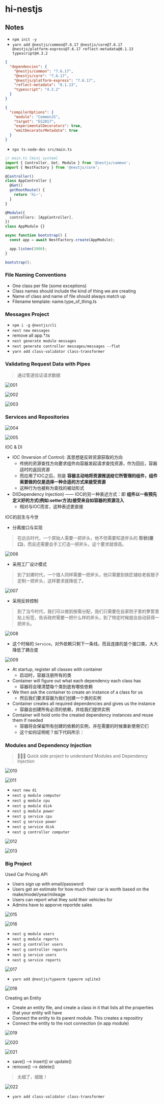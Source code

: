 # hi-nestjs

## Notes

- `npm init -y`
- `yarn add @nestjs/common@7.6.17 @nestjs/core@7.6.17 @nestjs/platform-express@7.6.17 reflect-metadata@0.1.13 typescript@4.3.2`

```json
{
  "dependencies": {
    "@nestjs/common": "7.6.17",
    "@nestjs/core": "7.6.17",
    "@nestjs/platform-express": "7.6.17",
    "reflect-metadata": "0.1.13",
    "typescript": "4.3.2"
  }
}
```

```json
{
  "compilerOptions": {
    "module": "CommonJS",
    "target": "ES2017",
    "experimentalDecorators": true,
    "emitDecoratorMetadata": true
  }
}
```

- `npx ts-node-dev src/main.ts`

```ts
// main.ts [mini system]
import { Controller, Get, Module } from '@nestjs/common';
import { NestFactory } from '@nestjs/core';

@Controller()
class AppController {
  @Get()
  getRootRoute() {
    return 'hi~';
  }
}

@Module({
  controllers: [AppController],
})
class AppModule {}

async function bootstrap() {
  const app = await NestFactory.create(AppModule);

  app.listen(3000);
}

bootstrap();
```

### File Naming Conventions

- One class per file (some exceptions)
- Class names should include the kind of thing we are creating
- Name of class and name of file should always match up
- Filename template: name.type_of_thing.ts

### Messages Project

- `npm i -g @nestjs/cli`
- `nest new messages`
- remove all app.*.ts
- `nest generate module messages`
- `nest generate controller messages/messages --flat`
- `yarn add class-validator class-transformer`

### Validating Request Data with Pipes

> 通过管道验证请求数据

![001](/images/001.png)

![002](/images/002.png)

![003](/images/003.png)

### Services and Repositories

![004](/images/004.png)

![005](/images/005.png)

IOC & DI

- IOC (Inversion of Control): 其思想是反转资源获取的方向
  - 传统的资源查找方向要求组件向容器发起请求查找资源，作为回应，容器适时的返回资源
  - 而应用了IOC之后，则是 **容器主动地将资源推送给它所管理的组件，组件索要做的仅是选择一种合适的方式来接受资源**
  - 这种行为也被称为查找的被动形式
- DI(Dependency Injection) —— IOC的另一种表述方式：即 **组件以一些预先定义好的方式(例如:setter方法)接受来自如容器的资源注入**
  - 相对与IOC而言，这种表述更直接

IOC的前生与今世

- 分离接口与实现

> 在远古时代，一个原始人需要一把斧头，他不但需要知道斧头的 **形状(接口)**，而且还需要会手工打造一把斧头，这个要求就很高。

![006](/images/006.png)

- 采用工厂设计模式

> 到了封建时代，一个猎人同样需要一把斧头，他只需要到铁匠铺给老板银子定制一把斧头，这样要求就降低了。

![007](/images/007.png)

- 采用反转控制

> 到了当今时代，我们可以做到按需分配，我们只需要在自家院子里的箩筐里贴上标签，告诉政府需要一把什么样的斧头，到了特定时候就会自动获得一把斧头。

![008](/images/008.png)

- 这个时候的 `Service`，对外依赖只剩下一条线，而且连接的是个接口类，大大降低了耦合度

![009](/images/009.png)

- At startup, register all classes with container
  - 启动时，容器注册所有的类
- Container will figure out what each dependency each class has
  - 容器将会理清楚每个类到底有哪些依赖
- We then ask the container to create an instance of a class for us
  - 然后我们要求容器为我们创建一个类的实例
- Container creates all required dependencies and gives us the instance
  - 容器会创建所有必须的依赖，并给我们提供实例
- Container will hold onto the created dependency instances and reuse them if needed
  - 容器将会保留所有创建的依赖的实例，并在需要的时候重新使用它们
  - 这个如何证明呢？如下代码所示：

### Modules and Dependency Injection

> 🚀🚀🚀 Quick side project to understand Modules and Dependency Injection

![010](/images/010.png)

![011](/images/011.png)

- `nest new di`
- `nest g module computer`
- `nest g module cpu`
- `nest g module disk`
- `nest g module power`
- `nest g service cpu`
- `nest g service power`
- `nest g service disk`
- `nest g controller computer`

![012](/images/012.png)

![013](/images/013.png)

### Big Project

Used Car Pricing API

- Users sign up with email/password
- Users get an estimate for how much their car is worth based on the make/model/year/mileage
- Users can report what they sold their vehicles for
- Admins have to apporve reportde sales

![015](/images/015.png)

![016](/images/016.png)

- `nest g module users`
- `nest g module reports`
- `nest g controller users`
- `nest g controller reports`
- `nest g service users`
- `nest g service reports`

![017](/images/017.png)

- `yarn add @nestjs/typeorm typeorm sqlite3`

![018](/images/018.png)

Creating an Entity

- Create an entity file, and create a class in it that lists all the properties that your entity will have
- Connect the entity to its parent module. This creates a repositiry
- Connect the entity to the root connection (in app module)

![019](/images/019.png)

![020](/images/020.png)

![021](/images/021.png)

- save()   --> insert() or update()
- remove() --> delete()

> 太细了，细致！

![022](/images/022.png)

- `yarn add class-validator class-transformer`
